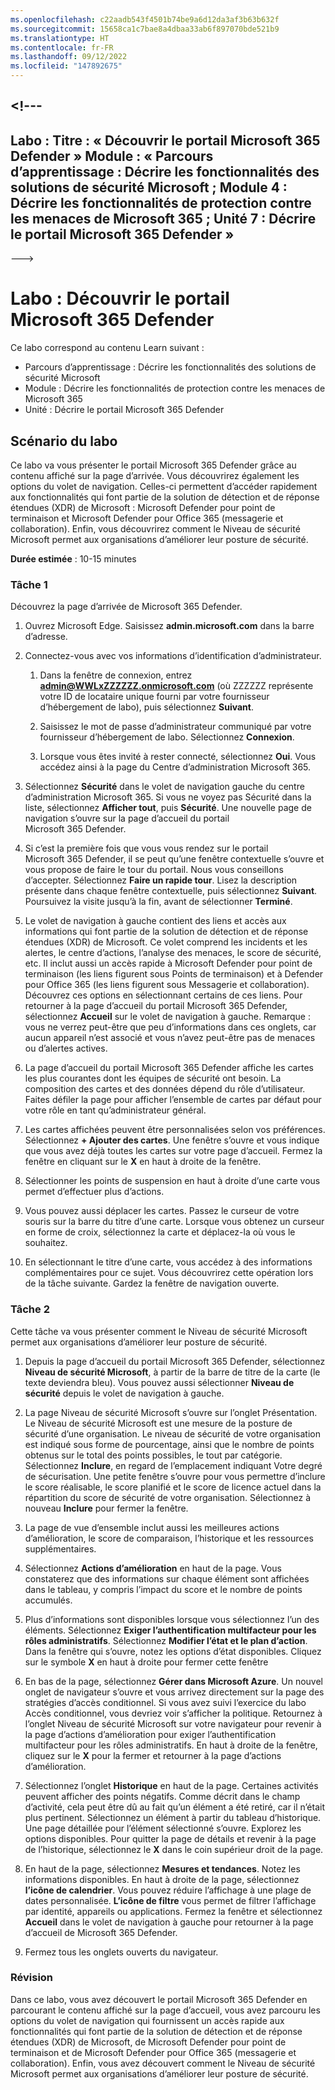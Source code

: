 ```yaml
---
ms.openlocfilehash: c22aadb543f4501b74be9a6d12da3af3b63b632f
ms.sourcegitcommit: 15658ca1c7bae8a4dbaa33ab6f897070bde521b9
ms.translationtype: HT
ms.contentlocale: fr-FR
ms.lasthandoff: 09/12/2022
ms.locfileid: "147892675"
---
```

<a name="---"></a><!---
---
Labo : Titre : « Découvrir le portail Microsoft 365 Defender » Module : « Parcours d’apprentissage : Décrire les fonctionnalités des solutions de sécurité Microsoft ; Module 4 : Décrire les fonctionnalités de protection contre les menaces de Microsoft 365 ; Unité 7 : Décrire le portail Microsoft 365 Defender »
---
--->

# <a name="lab-explore-the-microsoft-365-defender-portal"></a>Labo : Découvrir le portail Microsoft 365 Defender

Ce labo correspond au contenu Learn suivant :

- Parcours d’apprentissage : Décrire les fonctionnalités des solutions de sécurité Microsoft
- Module : Décrire les fonctionnalités de protection contre les menaces de Microsoft 365
- Unité : Décrire le portail Microsoft 365 Defender

## <a name="lab-scenario"></a>Scénario du labo

Ce labo va vous présenter le portail Microsoft 365 Defender grâce au contenu affiché sur la page d’arrivée. Vous découvrirez également les options du volet de navigation. Celles-ci permettent d’accéder rapidement aux fonctionnalités qui font partie de la solution de détection et de réponse étendues (XDR) de Microsoft : Microsoft Defender pour point de terminaison et Microsoft Defender pour Office 365 (messagerie et collaboration).  Enfin, vous découvrirez comment le Niveau de sécurité Microsoft permet aux organisations d’améliorer leur posture de sécurité.

**Durée estimée** : 10-15 minutes

### <a name="task-1"></a>Tâche 1

Découvrez la page d’arrivée de Microsoft 365 Defender.

1. Ouvrez Microsoft Edge. Saisissez **admin.microsoft.com** dans la barre d’adresse.

1. Connectez-vous avec vos informations d’identification d’administrateur.
    1. Dans la fenêtre de connexion, entrez **admin@WWLxZZZZZZ.onmicrosoft.com** (où ZZZZZZ représente votre ID de locataire unique fourni par votre fournisseur d’hébergement de labo), puis sélectionnez **Suivant**.

    1. Saisissez le mot de passe d’administrateur communiqué par votre fournisseur d’hébergement de labo. Sélectionnez **Connexion**.
    1. Lorsque vous êtes invité à rester connecté, sélectionnez **Oui**. Vous accédez ainsi à la page du Centre d’administration Microsoft 365.

1. Sélectionnez **Sécurité** dans le volet de navigation gauche du centre d’administration Microsoft 365.  Si vous ne voyez pas Sécurité dans la liste, sélectionnez **Afficher tout**, puis **Sécurité**.  Une nouvelle page de navigation s’ouvre sur la page d’accueil du portail Microsoft 365 Defender.  

1. Si c’est la première fois que vous vous rendez sur le portail Microsoft 365 Defender, il se peut qu’une fenêtre contextuelle s’ouvre et vous propose de faire le tour du portail.  Nous vous conseillons d’accepter.  Sélectionnez **Faire un rapide tour**.  Lisez la description présente dans chaque fenêtre contextuelle, puis sélectionnez **Suivant**. Poursuivez la visite jusqu’à la fin, avant de sélectionner **Terminé**.

1. Le volet de navigation à gauche contient des liens et accès aux informations qui font partie de la solution de détection et de réponse étendues (XDR) de Microsoft. Ce volet comprend les incidents et les alertes, le centre d’actions, l’analyse des menaces, le score de sécurité, etc.  Il inclut aussi un accès rapide à Microsoft Defender pour point de terminaison (les liens figurent sous Points de terminaison) et à Defender pour Office 365 (les liens figurent sous Messagerie et collaboration).  Découvrez ces options en sélectionnant certains de ces liens.   Pour retourner à la page d’accueil du portail Microsoft 365 Defender, sélectionnez **Accueil** sur le volet de navigation à gauche.  Remarque : vous ne verrez peut-être que peu d’informations dans ces onglets, car aucun appareil n’est associé et vous n’avez peut-être pas de menaces ou d’alertes actives.

1. La page d’accueil du portail Microsoft 365 Defender affiche les cartes les plus courantes dont les équipes de sécurité ont besoin. La composition des cartes et des données dépend du rôle d’utilisateur. Faites défiler la page pour afficher l’ensemble de cartes par défaut pour votre rôle en tant qu’administrateur général.

1. Les cartes affichées peuvent être personnalisées selon vos préférences.  Sélectionnez **+ Ajouter des cartes**. Une fenêtre s’ouvre et vous indique que vous avez déjà toutes les cartes sur votre page d’accueil.  Fermez la fenêtre en cliquant sur le **X** en haut à droite de la fenêtre.

1. Sélectionner les points de suspension en haut à droite d’une carte vous permet d’effectuer plus d’actions.  

1. Vous pouvez aussi déplacer les cartes. Passez le curseur de votre souris sur la barre du titre d’une carte. Lorsque vous obtenez un curseur en forme de croix, sélectionnez la carte et déplacez-la où vous le souhaitez.

1. En sélectionnant le titre d’une carte, vous accédez à des informations complémentaires pour ce sujet. Vous découvrirez cette opération lors de la tâche suivante.  Gardez la fenêtre de navigation ouverte.

### <a name="task-2"></a>Tâche 2

Cette tâche va vous présenter comment le Niveau de sécurité Microsoft permet aux organisations d’améliorer leur posture de sécurité.

1. Depuis la page d’accueil du portail Microsoft 365 Defender, sélectionnez **Niveau de sécurité Microsoft**, à partir de la barre de titre de la carte (le texte deviendra bleu).  Vous pouvez aussi sélectionner **Niveau de sécurité** depuis le volet de navigation à gauche.

1. La page Niveau de sécurité Microsoft s’ouvre sur l’onglet Présentation.  Le Niveau de sécurité Microsoft est une mesure de la posture de sécurité d’une organisation. Le niveau de sécurité de votre organisation est indiqué sous forme de pourcentage, ainsi que le nombre de points obtenus sur le total des points possibles, le tout par catégorie. Sélectionnez **Inclure**, en regard de l’emplacement indiquant Votre degré de sécurisation.  Une petite fenêtre s’ouvre pour vous permettre d’inclure le score réalisable, le score planifié et le score de licence actuel dans la répartition du score de sécurité de votre organisation.  Sélectionnez à nouveau **Inclure** pour fermer la fenêtre.

1. La page de vue d’ensemble inclut aussi les meilleures actions d’amélioration, le score de comparaison, l’historique et les ressources supplémentaires.

1. Sélectionnez **Actions d’amélioration** en haut de la page.  Vous constaterez que des informations sur chaque élément sont affichées dans le tableau, y compris l’impact du score et le nombre de points accumulés.  

1. Plus d’informations sont disponibles lorsque vous sélectionnez l’un des éléments.  Sélectionnez **Exiger l’authentification multifacteur pour les rôles administratifs**.  Sélectionnez **Modifier l’état et le plan d’action**.  Dans la fenêtre qui s’ouvre, notez les options d’état disponibles. Cliquez sur le symbole **X** en haut à droite pour fermer cette fenêtre

1. En bas de la page, sélectionnez **Gérer dans Microsoft Azure**.  Un nouvel onglet de navigateur s’ouvre et vous arrivez directement sur la page des stratégies d’accès conditionnel.  Si vous avez suivi l’exercice du labo Accès conditionnel, vous devriez voir s’afficher la politique. Retournez à l’onglet Niveau de sécurité Microsoft sur votre navigateur pour revenir à la page d’actions d’amélioration pour exiger l’authentification multifacteur pour les rôles administratifs. En haut à droite de la fenêtre, cliquez sur le **X** pour la fermer et retourner à la page d’actions d’amélioration.

1. Sélectionnez l’onglet **Historique** en haut de la page.  Certaines activités peuvent afficher des points négatifs.  Comme décrit dans le champ d’activité, cela peut être dû au fait qu’un élément a été retiré, car il n’était plus pertinent.  Sélectionnez un élément à partir du tableau d’historique.  Une page détaillée pour l’élément sélectionné s’ouvre.  Explorez les options disponibles.  Pour quitter la page de détails et revenir à la page de l’historique, sélectionnez le **X** dans le coin supérieur droit de la page.

1. En haut de la page, sélectionnez **Mesures et tendances**.  Notez les informations disponibles.  En haut à droite de la page, sélectionnez **l’icône de calendrier**.  Vous pouvez réduire l’affichage à une plage de dates personnalisée.  **L’icône de filtre** vous permet de filtrer l’affichage par identité, appareils ou applications.  Fermez la fenêtre et sélectionnez **Accueil** dans le volet de navigation à gauche pour retourner à la page d’accueil de Microsoft 365 Defender.

1. Fermez tous les onglets ouverts du navigateur.

### <a name="review"></a>Révision

Dans ce labo, vous avez découvert le portail Microsoft 365 Defender en parcourant le contenu affiché sur la page d’accueil, vous avez parcouru les options du volet de navigation qui fournissent un accès rapide aux fonctionnalités qui font partie de la solution de détection et de réponse étendues (XDR) de Microsoft, de Microsoft Defender pour point de terminaison et de Microsoft Defender pour Office 365 (messagerie et collaboration).  Enfin, vous avez découvert comment le Niveau de sécurité Microsoft permet aux organisations d’améliorer leur posture de sécurité.
